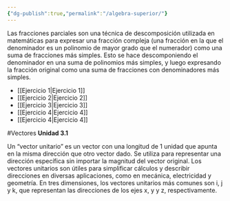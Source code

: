 ```yaml
---
{"dg-publish":true,"permalink":"/algebra-superior/"}
---
```


Las fracciones parciales son una técnica de descomposición utilizada en matemáticas para expresar una fracción compleja (una fracción en la que el denominador es un polinomio de mayor grado que el numerador) como una suma de fracciones más simples. Esto se hace descomponiendo el denominador en una suma de polinomios más simples, y luego expresando la fracción original como una suma de fracciones con denominadores más simples.


- [[Ejercicio 1\|Ejercicio 1]]
- [[Ejercicio 2\|Ejercicio 2]]
- [[Ejercicio 3\|Ejercicio 3]]
- [[Ejercicio 4\|Ejercicio 4]]
- [[Ejercicio 4\|Ejercicio 4]]

#Vectores **Unidad 3.1**

Un “vector unitario” es un vector con una longitud de 1 unidad que apunta en la misma dirección que otro vector dado. Se utiliza para representar una dirección específica sin importar la magnitud del vector original. Los vectores unitarios son útiles para simplificar cálculos y describir direcciones en diversas aplicaciones, como en mecánica, electricidad y geometría. En tres dimensiones, los vectores unitarios más comunes son i, j y k, que representan las direcciones de los ejes x, y y z, respectivamente.


